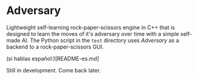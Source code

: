 # Adversary
Lightweight self-learning rock-paper-scissors engine in C++ that is designed to learn the
moves of it's adversary over time with a simple self-made AI. The Python script in the `test` directory uses _Adversary_ as a backend to a rock-paper-scissors GUI.

(si hablas español:)[README-es.md]


Still in development. Come back later.
